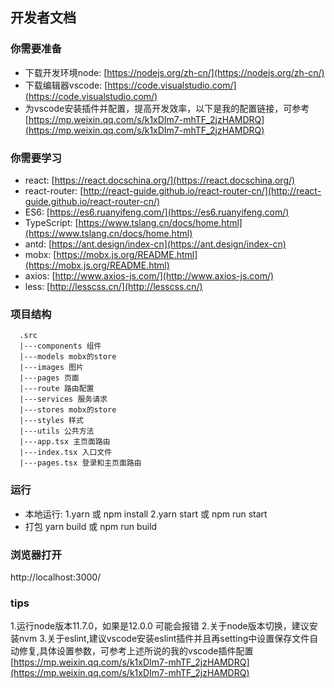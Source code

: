

## 开发者文档

### 你需要准备
- 下载开发环境node:
[https://nodejs.org/zh-cn/](https://nodejs.org/zh-cn/)
- 下载编辑器vscode:
[https://code.visualstudio.com/](https://code.visualstudio.com/)
- 为vscode安装插件并配置，提高开发效率，以下是我的配置链接，可参考
[https://mp.weixin.qq.com/s/k1xDIm7-mhTF_2jzHAMDRQ](https://mp.weixin.qq.com/s/k1xDIm7-mhTF_2jzHAMDRQ)

### 你需要学习
- react: [https://react.docschina.org/](https://react.docschina.org/)
- react-router: [http://react-guide.github.io/react-router-cn/](http://react-guide.github.io/react-router-cn/)
- ES6: [https://es6.ruanyifeng.com/](https://es6.ruanyifeng.com/)
- TypeScript: [https://www.tslang.cn/docs/home.html](https://www.tslang.cn/docs/home.html)
- antd: [https://ant.design/index-cn](https://ant.design/index-cn)
- mobx: [https://mobx.js.org/README.html](https://mobx.js.org/README.html)
- axios: [http://www.axios-js.com/](http://www.axios-js.com/)
- less: [http://lesscss.cn/](http://lesscss.cn/)

### 项目结构
```
  .src
  |---components 组件
  |---models mobx的store
  |---images 图片
  |---pages 页面
  |---route 路由配置
  |---services 服务请求
  |---stores mobx的store
  |---styles 样式
  |---utils 公共方法
  |---app.tsx 主页面路由
  |---index.tsx 入口文件
  |---pages.tsx 登录和主页面路由
```

### 运行
- 本地运行:
1.yarn  或 npm install
2.yarn start 或 npm run start
- 打包
yarn build 或 npm run build

### 浏览器打开
http://localhost:3000/


### tips
1.运行node版本11.7.0，如果是12.0.0 可能会报错
2.关于node版本切换，建议安装nvm
3.关于eslint,建议vscode安装eslint插件并且再setting中设置保存文件自动修复,具体设置参数，可参考上述所说的我的vscode插件配置[https://mp.weixin.qq.com/s/k1xDIm7-mhTF_2jzHAMDRQ](https://mp.weixin.qq.com/s/k1xDIm7-mhTF_2jzHAMDRQ)